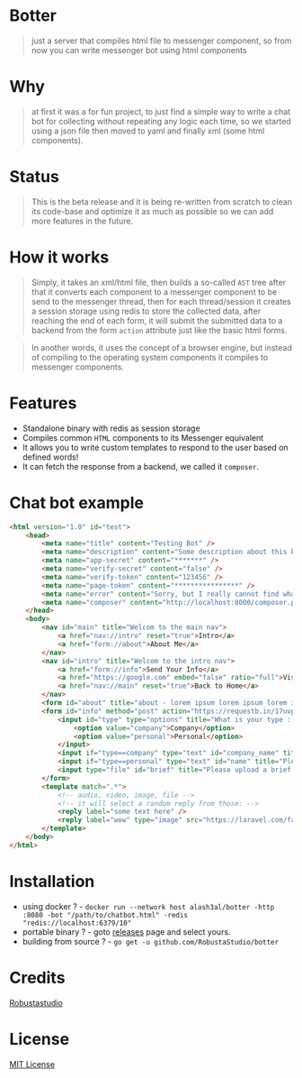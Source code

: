 Botter
========
> just a server that compiles html file to messenger component, so from now you can write messenger bot using html components

Why
======
> at first it was a for fun project, to just find a simple way to write a chat bot for collecting without repeating any logic each time, so we started using a json file then moved to yaml and finally xml (some html components).

Status
=======
> This is the beta release and it is being re-written from scratch to clean its code-base and optimize it as much as possible so we can add more features in the future.

How it works
=============
> Simply, it takes an xml/html file, then builds a so-called `AST` tree after that it converts each component to a messenger component to be send to the messenger thread, then for each thread/session it creates a session storage using redis to store the collected data, after reaching the end of each form, it will submit the submitted data to a backend from the form `action` attribute just like the basic html forms.

> In another words, it uses the concept of a browser engine, but instead of compiling to the operating system components it compiles to messenger components.

Features
=========
- Standalone binary with redis as session storage
- Compiles common `HTML` components to its Messenger equivalent
- It allows you to write custom templates to respond to the user based on defined words!
- It can fetch the response from a backend, we called it `composer`.

Chat bot example
================
```html
<html version="1.0" id="test">
	<head>
		<meta name="title" content="Testing Bot" />
		<meta name="description" content="Some description about this bot here" />
		<meta name="app-secret" content="*******" />
		<meta name="verify-secret" content="false" />
		<meta name="verify-token" content="123456" />
		<meta name="page-token" content="****************" />
		<meta name="error" content="Sorry, but I really cannot find what you need right now, please try again or use the navigator" />
		<meta name="composer" content="http://localhost:8000/composer.php?q=%s" />
	</head>
	<body>
		<nav id="main" title="Welcom to the main nav">
			<a href="nav://intro" reset="true">Intro</a>
			<a href="form://about">About Me</a>
		</nav>
		<nav id="intro" title="Welcom to the intro nav">
			<a href="form://info">Send Your Info</a>
			<a href="https://google.com" embed="false" ratio="full">Visit Google</a>
			<a href="nav://main" reset="true">Back to Home</a>
		</nav>
		<form id="about" title="about - lorem ipsum lorem ipsum lorem ipsum lorem ipsum lorem ipsum lorem ipsum lorem ipsum lorem ipsum lorem ipsum lorem ipsum lorem ipsum lorem ipsum lorem ipsum lorem ipsum"></form>
		<form id="info" method="post" action="https://requestb.in/17uvpbb1" title="follow the following steps ..." submit="thank you ^_^!">
			<input id="type" type="options" title="What is your type :)?">
				<option value="company">Company</option>
				<option value="personal">Personal</option>
			</input>
			<input if="type==company" type="text" id="company_name" title="Please write the company name"/>
			<input if="type==personal" type="text" id="name" title="Please write the your name"/>
			<input type="file" id="brief" title="Please upload a brief about yourself (pdf, doc, docx)"/>
		</form>
		<template match=".*">
			<!-- audio, video, image, file -->
			<!-- it will select a random reply from those: -->
			<reply label="some text here" />
			<reply label="wow" type="image" src="https://laravel.com/favicon.png"/>
		</template>
	</body>
</html>
```

Installation
============
- using docker ? - `docker run --network host alash3al/botter -http :8080 -bot "/path/to/chatbot.html" -redis "redis://localhost:6379/10"`
- portable binary ? - goto [releases](https://github.com/RobustaStudio/botter/releases) page and select yours.
- building from source ? - `go get -u github.com/RobustaStudio/botter`

Credits
========
[Robustastudio](https://robustastudio.com)

License
==========
[MIT License](LICENSE)
